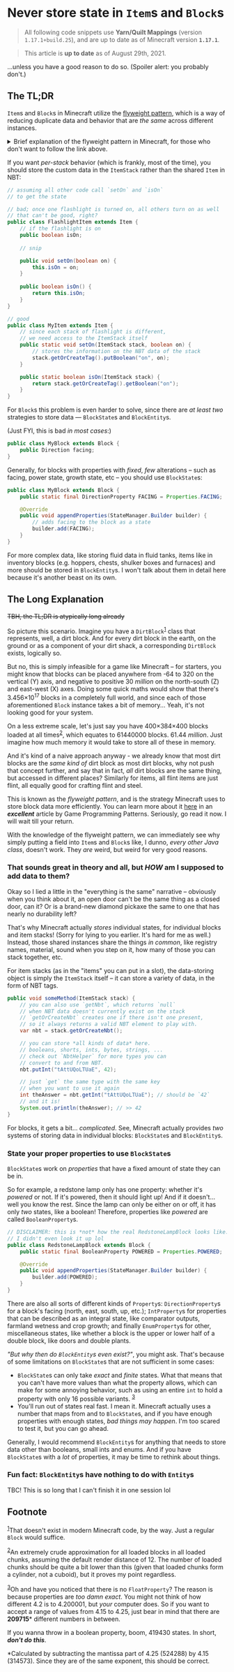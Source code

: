 # Never store state in `Item`s and `Block`s
> All following code snippets use **Yarn/Quilt Mappings** (version `1.17.1+build.25`), and are up to date as of Minecraft version **`1.17.1`**.

> This article is **up to date** as of August 29th, 2021.

...unless you have a good reason to do so. (Spoiler alert: you probably don't.)

## The TL;DR
`Item`s and `Block`s in Minecraft utilize the [flyweight pattern](https://gameprogrammingpatterns.com/flyweight.html), which  is a way of reducing duplicate data and behavior that are *the same* across different instances.

<details>
<summary>Brief explanation of the flyweight pattern in Minecraft, for those who don't want to follow the link above.</summary>

Seriously though, that is a *good read*. Give it a look when you finish this. I cannot express how useful it is for developers.

In less abstract terms, a — let's say coal — item in a slot in your inventory is *not* an individual `Item` instance; rather, every single coal item that existed, exist and will exist *share* **one** instance.

Rather, the 'items' that occupy slots are actually `ItemStack`s. So when you have nine pieces of coal spread across nine slots, there's nine `ItemStack`s, but only one `Item` instance — not nine.
</details>

If you want *per-stack* behavior (which is frankly, most of the time), you should store the custom data in the `ItemStack` rather than the shared `Item` in NBT:

```java
// assuming all other code call `setOn` and `isOn`
// to get the state

// bad; once one flashlight is turned on, all others turn on as well
// that can't be good, right?
public class FlashlightItem extends Item {
    // if the flashlight is on
    public boolean isOn;
    
    // snip

    public void setOn(boolean on) {
        this.isOn = on;
    }
    
    public boolean isOn() {
        return this.isOn;
    }
}

// good
public class MyItem extends Item {
    // since each stack of flashlight is different,
    // we need access to the ItemStack itself
    public static void setOn(ItemStack stack, boolean on) {
        // stores the information on the NBT data of the stack
        stack.getOrCreateTag().putBoolean("on", on);
    }

    public static boolean isOn(ItemStack stack) {
        return stack.getOrCreateTag().getBoolean("on");
    }
}
```

For `Block`s this problem is even harder to solve, since there are *at least two* strategies to store data — `BlockState`s and `BlockEntity`s.

(Just FYI, this is bad *in most cases*:)
```java
public class MyBlock extends Block {
    public Direction facing;
}
```

Generally, for blocks with properties with *fixed*, *few* alterations – such as facing, power state, growth state, etc – you should use `BlockState`s:
```java
public class MyBlock extends Block {
    public static final DirectionProperty FACING = Properties.FACING;

    @Override
    public void appendProperties(StateManager.Builder builder) {
        // adds facing to the block as a state
        builder.add(FACING);
    }
}
```

For more complex data, like storing fluid data in fluid tanks, items like in inventory blocks (e.g. hoppers, chests, shulker boxes and furnaces) and more should be stored in `BlockEntity`s. I won't talk about them in detail here because it's another beast on its own.

## The Long Explanation
~~TBH, the TL;DR is atypically long already~~

So picture this scenario. Imagine you have a `DirtBlock`<sup id="footnote-1-top">[1](#footnote-1)</sup> class that represents, well, a dirt block. And for every dirt block in the earth, on the ground or as a component of your dirt shack, a corresponding `DirtBlock` exists, logically so.

But no, this is simply infeasible for a game like Minecraft – for starters, you might know that blocks can be placed anywhere from -64 to 320 on the vertical (Y) axis, and negative to positive 30 *million* on the north-south (Z) and east-west (X) axes. Doing some quick maths would show that there's 3.456×10<sup>17</sup> blocks in a completely full world, and since each of those aforementioned `Block` instance takes a bit of memory... Yeah, it's not looking good for your system.

On a less extreme scale, let's just say you have 400×384×400 blocks loaded at all times<sup id="footnote-2-top">[2](#footnote-2)</sup>, which equates to 61440000 blocks. 61.44 *million*. Just imagine how much memory it would take to store all of these in memory.

And it's kind of a naive approach anyway - we already know that most dirt blocks are the *same kind of* dirt block as most dirt blocks, why not push that concept further, and say that in fact, *all* dirt blocks are the same thing, but accessed in different places? Similarly for items, all flint items are just flint, all equally good for crafting flint and steel.

This is known as the *flyweight pattern*, and is the strategy Minecraft uses to store block data more efficiently. You can learn more about it [here](https://gameprogrammingpatterns.com/flyweight.html) in an ***excellent*** article by Game Programming Patterns. Seriously, go read it now. I will wait till your return.

With the knowledge of the flyweight pattern, we can immediately see why simply putting a field into `Item`s and `Block`s like, I dunno, *every other Java class*, doesn't work. They *are* weird, but weird for very good reasons.

### That sounds great in theory and all, but *HOW* am I supposed to add data to them?

Okay so I lied a little in the "everything is the same" narrative – obviously when you think about it, an open door can't be the same thing as a closed door, can it? Or is a brand-new diamond pickaxe the same to one that has nearly no durability left?

That's why Minecraft actually *stores* individual states, for individual blocks and item stacks! (Sorry for lying to you earlier. It's hard for me as well.) Instead, those shared instances share the things *in common*, like registry names, material, sound when you step on it, how many of those you can stack together, etc.

For item stacks (as in the "items" you can put in a slot), the data-storing object is simply the `ItemStack` itself – it can store a variety of data, in the form of NBT tags.
```java
public void someMethod(ItemStack stack) {
    // you can also use `getNbt`, which returns `null`
    // when NBT data doesn't currently exist on the stack
    // `getOrCreateNbt` creates one if there isn't one present,
    // so it always returns a valid NBT element to play with.
    var nbt = stack.getOrCreateNbt();

    // you can store *all kinds of data* here.
    // booleans, shorts, ints, bytes, strings, ...
    // check out `NbtHelper` for more types you can
    // convert to and from NBT.
    nbt.putInt("tAttUQoLTUaE", 42);

    // just `get` the same type with the same key
    // when you want to use it again
    int theAnswer = nbt.getInt("tAttUQoLTUaE"); // should be `42`
    // and it is!
    System.out.println(theAnswer); // >> 42
}
```

For blocks, it gets a bit... *complicated*. See, Minecraft actually provides *two* systems of storing data in individual blocks: `BlockState`s and `BlockEntity`s.

### State your proper properties to use `BlockState`s
`BlockState`s work on *properties* that have a fixed amount of state they can be in.

So for example, a redstone lamp only has one property: whether it's *powered* or not. If it's powered, then it should light up! And if it doesn't... well you know the rest. Since the lamp can only be either on or off, it has only *two* states, like a boolean! Therefore, properties like *powered* are called `BooleanProperty`s.

```java
// DISCLAIMER: this is *not* how the real RedstoneLampBlock looks like.
// I didn't even look it up lol
public class RedstoneLampBlock extends Block {
    public static final BooleanProperty POWERED = Properties.POWERED;

    @Override
    public void appendProperties(StateManager.Builder builder) {
        builder.add(POWERED);
    } 
}
```

There are also all sorts of different kinds of `Property`s: `DirectionProperty`s for a block's facing (north, east, south, up, etc.); `IntProperty`s for properties that can be described as an integral state, like comparator outputs, farmland wetness and crop growth; and finally `EnumProperty`s for other, miscellaneous states, like whether a block is the upper or lower half of a double block, like doors and double plants.

*"But why then do `BlockEntity`s even exist?"*, you might ask. That's because of some limitations on `BlockState`s that are not sufficient in some cases:
- `BlockState`s can only take *exact* and *finite* states. What that means that you can't have more values than what the property allows, which can make for some annoying behavior, such as using an entire `int` to hold a property with only 16 possible variants. <sup id="footnote-3-top">[3](#footnote-3)</sup>
- You'll run out of states real fast. I mean it. Minecraft actually uses a number that maps from and to `BlockState`s, and if you have enough properties with enough states, *bad things may happen*. I'm too scared to test it, but you can go ahead.

Generally, I would recommend `BlockEntity`s for anything that needs to store data other than booleans, small ints and enums. And if you have `BlockState`s with a *lot* of properties, it may be time to rethink about things.

### Fun fact: `BlockEntity`s have nothing to do with `Entity`s
TBC! This is so long that I can't finish it in one session lol

## Footnote
<sup id="footnote-1">[1](#footnote-1-top)</sup>That doesn't exist in modern Minecraft code, by the way. Just a regular `Block` would suffice.

<sup id="footnote-2">[2](#footnote-2-top)</sup>An extremely crude approximation for all loaded blocks in all loaded chunks, assuming the default render distance of 12. The number of loaded chunks should be quite a bit lower than this (given that loaded chunks form a cylinder, not a cuboid), but it proves my point regardless.

<sup id="footnote-3">[3](#footnote-3-top)</sup>Oh and have you noticed that there is no `FloatProperty`? The reason is because properties are *too damn exact*. You might not think of how different 4.2 is to 4.200001, but *your* computer does. So if you want to accept a range of values from 4.15 to 4.25, just bear in mind that there are **209715*** different numbers in between.

If you wanna throw in a boolean property, boom, 419430 states. In short, ***don't do this***.

\*Calculated by subtracting the mantissa part of 4.25 (524288) by 4.15 (314573). Since they are of the same exponent, this should be correct.

